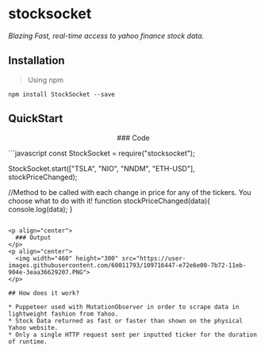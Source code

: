 # stocksocket

*Blazing Fast, real-time access to yahoo finance stock data.*


## Installation

> Using npm
> 
`npm install StockSocket --save`

## QuickStart

<p align="center">
  ### Code
</p>
```javascript
const StockSocket = require("stocksocket");

StockSocket.start(["TSLA", "NIO", "NNDM", "ETH-USD"], stockPriceChanged);

//Method to be called with each change in price for any of the tickers. You choose what to do with it!
function stockPriceChanged(data){
  console.log(data);
}
```

<p align="center">
  ### Output
</p>
<p align="center">
  <img width="460" height="300" src="https://user-images.githubusercontent.com/60011793/109716447-e72e6e00-7b72-11eb-904e-3eaa36629207.PNG">
</p>

## How does it work?

* Puppeteer used with MutationObserver in order to scrape data in lightweight fashion from Yahoo.
* Stock Data returned as fast or faster than shown on the physical Yahoo website.
* Only a single HTTP request sent per inputted ticker for the duration of runtime.
